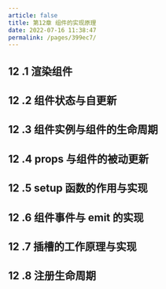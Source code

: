 ```yaml
---
article: false
title: 第12章 组件的实现原理
date: 2022-07-16 11:38:47
permalink: /pages/399ec7/
---
```

## 12 .1 渲染组件

## 12 .2 组件状态与自更新

## 12 .3 组件实例与组件的生命周期

## 12 .4 props 与组件的被动更新

## 12 .5 setup 函数的作用与实现

## 12 .6 组件事件与 emit 的实现

## 12 .7 插槽的工作原理与实现

## 12 .8 注册生命周期